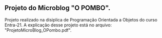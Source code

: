 <h2>Projeto do Microblog "O POMBO".</h2>

Projeto realizado na disiplica de Programação Orientada a Objetos do curso Entra-21. A explicação desse projeto está no arquivo: "ProjetoMicroBlog_OPombo.pdf".
